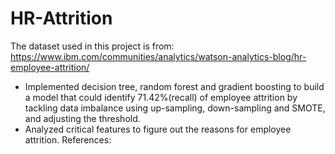 # HR-Attrition
The dataset used in this project is from:
https://www.ibm.com/communities/analytics/watson-analytics-blog/hr-employee-attrition/
* Implemented decision tree, random forest and gradient boosting to build a model that could identify 71.42%(recall) of employee attrition by tackling data imbalance using up-sampling, down-sampling and SMOTE, and adjusting the threshold.
* Analyzed critical features to figure out the reasons for employee attrition.
References:

